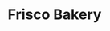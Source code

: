 ---
title: "Frisco Bakery"
url: /barangasy-immaculate-concepcion-quezon-city/frisco-bakery/
shop: Bäckerei
---